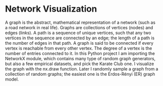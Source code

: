 # Network Visualization
A graph is the abstract, mathematical representation of a network (such as a road network in real life). Graphs are collections of vertices (nodes) and edges (links).
A path is a sequence of unique vertices, such that any two vertices in the sequence are connected by an edge; the length of a path is the number of edges in that path.
A graph is said to be connected if every vertex is reachable from every other vertex. The degree of a vertex is the number of entries connected to it.
In this Python project I am importing the NetworkX module, which contains many type of random graph generators, but also a few empirical datasets, and pick the Karate Club one.
I visualize the graph with the nx.draw function. Later I randomly sample a graph from a collection of random graphs; the easiest one is the Erdos-Rényi (ER) graph model.  
